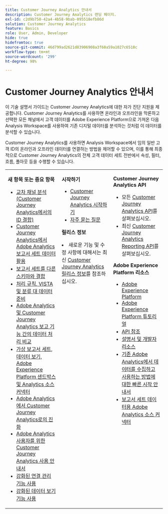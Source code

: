 ```yaml
---
title: Customer Journey Analytics 안내서
description: Customer Journey Analytics 랜딩 페이지.
exl-id: c2d9b758-42a4-4b58-9bab-095518efb86d
solution: Customer Journey Analytics
feature: Basics
role: User, Admin, Developer
hide: true
hidefromtoc: true
source-git-commit: 46d799ad2621d83906908a3f60a59a1027c6518c
workflow-type: tm+mt
source-wordcount: '299'
ht-degree: 98%

---
```


# Customer Journey Analytics 안내서

이 기술 설명서 가이드는 Customer Journey Analytics에 대한 자가 진단 지원을 제공합니다. Customer Journey Analytics를 사용하면 온라인과 오프라인을 막론하고 선택한 모든 채널에서 고객 데이터를 Adobe Experience Platform으로 가져온 다음 Analysis Workspace를 사용하여 기존 디지털 데이터를 분석하는 것처럼 이 데이터를 분석할 수 있습니다.

Customer Journey Analytics를 사용하면 Analysis Workspace에서 임의 일반 고객 ID의 온라인과 오프라인 데이터를 연결하는 방법을 제어할 수 있으며, 이를 통해 최종적으로 Customer Journey Analytics의 전체 고객 데이터 세트 전반에서 속성, 필터, 흐름, 폴아웃 등을 수행할 수 있습니다.

<table frame="none"> 
 <tbody> 
  <tr> 
   <td colname="col1" colsep="0" rowsep="0" valign="top"> <p class="head"> <b>새 항목 또는 중요 항목</b> </p> <p> 
     <ul>
      <li><a href="https://experienceleague.adobe.com/docs/analytics-platform/using/stitching/overview.html"> 교차 채널 분석(Customer Journey Analytics에서의 ID 결합) </a> </li>
      <li><a href="https://experienceleague.adobe.com/docs/analytics-platform/using/compare-aa-cja/cja-aa-comparison/aa-data-in-cja.html">Customer Journey Analytics에서 Adobe Analytics 보고서 세트 데이터 활용 </a> </li>
      <li><a href="https://experienceleague.adobe.com/docs/analytics-platform/using/cja-usecases/combine-report-suites.html"> 보고서 세트를 다른 스키마와 결합 </a> </li>
      <li><a href="https://experienceleague.adobe.com/docs/analytics-platform/using/compare-aa-cja/cja-aa-comparison/pr-vista-dataprep.html"> 처리 규칙, VISTA 및 분류 대 데이터 준비 </a> </li>
      <li><a href="https://experienceleague.adobe.com/docs/analytics-platform/using/compare-aa-cja/cja-aa-comparison/data-processing-comparisons.html"> Adobe Analytics 및 Customer Journey Analytics 보고 기능 간의 데이터 처리 비교 </a> </li>
      <li><a href="https://experienceleague.adobe.com/docs/analytics-platform/using/compare-aa-cja/cja-aa-comparison/vrs-dataview-sandbox-adc.html"> 가상 보고서 세트, 데이터 보기, Adobe Experience Platform 샌드박스 및 Analytics 소스 커넥터 </a> </li>
      <li><a href="https://experienceleague.adobe.com/docs/analytics-platform/using/compare-aa-cja/aa-to-cja.html?lang=ko-KR"> Adobe Analytics에서 Customer Journey Analytics로의 진화 </a> </li>
      <li><a href="https://experienceleague.adobe.com/docs/analytics-platform/using/compare-aa-cja/aa-to-cja-user.html?lang=ko-KR"> Adobe Analytics 사용자를 위한 Customer Journey Analytics 사용 안내서 </a> </li>
     <li><a href="https://experienceleague.adobe.com/docs/analytics-platform/using/cja-connections/manage-connections.html?lang=ko-KR#connection-detail"> 강화된 연결 관리 기능 사용 </a> </li>
      <li><a href="https://experienceleague.adobe.com/docs/analytics-platform/using/cja-dataviews/data-views.html?lang=ko-KR#cja-dataviews"> 강화된 데이터 보기 기능 사용 </a> </li>
   <td colname="col2" valign="top"><p class="head"> <b>시작하기</b> </p> 
      <ul> 
      <li><a href="https://experienceleague.adobe.com/docs/analytics-platform/using/cja-overview/cja-getting-started.html?lang=ko-KR"> Customer Journey Analytics 시작하기 </a> </li> 
      <li><a href="https://experienceleague.adobe.com/docs/analytics-platform/using/cja-overview/cja-faq.html?lang=ko-KR"> 자주 묻는 질문</a> </li> 
   </ul> <p class="head"><b>릴리스 정보</b> </p> 
     <li>새로운 기능 및 수정 사항에 대해서는 최신 <a href="https://experienceleague.adobe.com/docs/analytics-platform/using/releases/latest.html?lang=ko-KR" format="https" scope="external"> Customer Journey Analytics 릴리스 정보</a>를 참조하십시오. </li>
    <td colname="col3" valign="top"> <p class="head"><b>Customer Journey Analytics API</b> </p> 
    <ul> 
     <li>모든 <a href="https://developer.adobe.com/cja-apis/docs/" format="https" scope="external">Customer Journey Analytics API</a>를 살펴보십시오. </li>
      <li>최신 <a href="https://developer.adobe.com/cja-apis/docs/api/#tag/Reporting-API" format="https" scope="external">Customer Journey Analytics Reporting API</a>를 살펴보십시오. </li>
    </ul> <p class="head"> <b>Adobe Experience Platform 리소스</b> </p> 
    <ul> 
     <li><a href="https://www.adobe.com/kr/experience-platform.html" format="http" scope="external"> Adobe Experience Platform</a> </li> 
     <li> <a href="https://experienceleague.adobe.com/docs/platform-learn/tutorials/overview.html?lang=ko-KR" format="https" scope="external">Adobe Experience Platform 튜토리얼</a> </li> 
     <li><a href="https://www.adobe.io/apis/experienceplatform/home/api-reference.html" format="https" scope="external"> API 참조</a> </li> 
     <li><a href="https://www.adobe.com/kr/experience-platform/documentation-and-developer-resources.html" format="https" scope="external"> 설명서 및 개발자 리소스</a> </li>
     <li><a href="https://experienceleague.adobe.com/docs/analytics-platform/using/cja-data-ingestion/ingest-use-guides/analytics.html?lang=ko-KR" format="https" scope="external"> 기존 Adobe Analytics에서 데이터를 수집하고 사용하는 방법에 대한 빠른 시작 안내서
     <li><a href="https://experienceleague.adobe.com/docs/experience-platform/sources/connectors/adobe-applications/analytics.html?lang=ko-KR" format="https" scope="external"> 보고서 세트 데이터용 Adobe Analytics 소스 커넥터</a> </li>
    </ul> </td> 
  </tr> 
 </tbody> 
</table>
